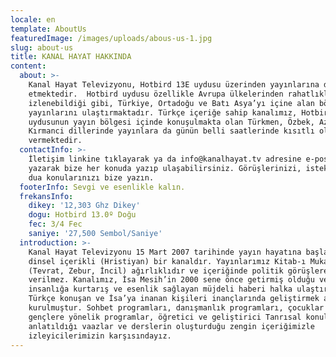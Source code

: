 ```yaml
---
locale: en
template: AboutUs
featuredImage: /images/uploads/abous-us-1.jpg
slug: about-us
title: KANAL HAYAT HAKKINDA
content:
  about: >-
    Kanal Hayat Televizyonu, Hotbird 13E uydusu üzerinden yayınlarına devam
    etmektedir.  Hotbird uydusu özellikle Avrupa ülkelerinden rahatlıkla 
    izlenebildiği gibi, Türkiye, Ortadoğu ve Batı Asya’yı içine alan bölgeye
    yayınlarını ulaştırmaktadır. Türkçe içeriğe sahip kanalımız, Hotbird
    uydusunun yayın bölgesi içinde konuşulmakta olan Türkmen, Özbek, Azeri,
    Kırmanci dillerinde yayınlara da günün belli saatlerinde kısıtlı olarak yer
    vermektedir.
  contactInfo: >-
    İletişim linkine tıklayarak ya da info@kanalhayat.tv adresine e-posta
    yazarak bize her konuda yazıp ulaşabilirsiniz. Görüşlerinizi, isteklerinizi,
    dua konularınızı bize yazın.
  footerInfo: Sevgi ve esenlikle kalın.
  frekansInfo:
    dikey: '12,303 Ghz Dikey'
    dogu: Hotbird 13.0º Doğu
    fec: 3/4 Fec
    saniye: '27,500 Sembol/Saniye'
  introduction: >-
    Kanal Hayat Televizyonu 15 Mart 2007 tarihinde yayın hayatına başlamış olup,
    dinsel içerikli (Hristiyan) bir kanaldır. Yayınlarımız Kitab-ı Mukaddes
    (Tevrat, Zebur, İncil) ağırlıklıdır ve içeriğinde politik görüşlere asla yer
    verilmez. Kanalımız, İsa Mesih’in 2000 sene önce getirmiş olduğu ve
    insanlığa kurtarış ve esenlik sağlayan müjdeli haberi halka ulaştırmak,
    Türkçe konuşan ve İsa’ya inanan kişileri inançlarında geliştirmek amacıyla
    kurulmuştur. Sohbet programları, danışmanlık programları, çocuklar ve
    gençlere yönelik programlar, öğretici ve geliştirici Tanrısal konuların
    anlatıldığı vaazlar ve derslerin oluşturduğu zengin içeriğimizle
    izleyicilerimizin karşısındayız.
---
```


